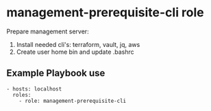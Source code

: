 management-prerequisite-cli role
================================

Prepare management server:
1) Install needed cli\'s: terraform, vault, jq, aws
2) Create user home bin and update .bashrc

Example Playbook use
--------------------

    - hosts: localhost
      roles:
        - role: management-prerequisite-cli

